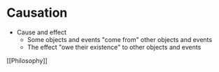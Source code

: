 # Causation

- Cause and effect
  - Some objects and events "come from" other objects and events
  - The effect "owe their existence" to other objects and events

[[Philosophy]]


